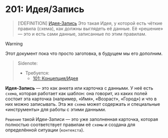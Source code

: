 # 201: Идея/Запись

> [!DEFINITION] [Идея-Запись](./000_glossary.md)
> Это такая Идея, у которой есть чёткие правила (схема), как должны выглядеть её данные. Её «решение» — это и есть сами данные, записанные по этим правилам.

> [!WARNING]
> Этот документ пока что просто заготовка, в будущем мы его дополним.

> Sidenote:
> - Требуется:
>   - [101: Концепция/Идея](./101_concept_idea.md)

**Идея-Запись** — это как анкета или карточка с данными. У неё есть `схема`, которая работает как шаблон: она говорит, из каких полей состоит эта карточка (например, «Имя», «Возраст», «Город») и что в них можно записывать. Эта же `схема` может содержать и специальные «инструменты» для работы с этими данными.

`Решение` такой Идеи-Записи — это уже заполненная карточка, которая полностью соответствует правилам её `схемы` и создана для определённой ситуации (`контекста`).
